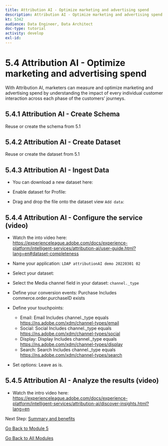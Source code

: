 ```yaml
---
title: Attribution AI - Optimize marketing and advertising spend
description: Attribution AI - Optimize marketing and advertising spend
kt: 5342
audience: Data Engineer, Data Architect
doc-type: tutorial
activity: develop
exl-id: 
---
```

# 5.4 Attribution AI - Optimize marketing and advertising spend

With Attribution AI, marketers can measure and optimize marketing and advertising spend by understanding the impact of every individual customer interaction across each phase of the customers’ journeys.

## 5.4.1 Attribution AI - Create Schema

Reuse or create the schema from 5.1

## 5.4.2 Attribution AI - Create Dataset

Reuse or create the dataset from 5.1

## 5.4.3 Attribution AI - Ingest Data

* You can download a new dataset here: 

* Enable dataset for Profile:

* Drag and drop the file onto the dataset view `Add data`:

## 5.4.4 Attribution AI - Configure the service (video)

* Watch the into video here: https://experienceleague.adobe.com/docs/experience-platform/intelligent-services/attribution-ai/user-guide.html?lang=en#dataset-completeness 

* Name your application: `LDAP attributionAI demo 20220301 02`

* Select your dataset:

* Select the Media channel field in your dataset: `channel._type`

* Define your conversion events: Purchase Includes commerce.order.purchaseID exists

* Define your touchpoints:
  - Email: Email Includes channel._type equals https://ns.adobe.com/xdm/channel-types/email
  - Social: Social Includes channel._type equals https://ns.adobe.com/xdm/channel-types/social
  - Display: Display Includes channel._type equals https://ns.adobe.com/xdm/channel-types/display
  - Search: Search Includes channel._type equals https://ns.adobe.com/xdm/channel-types/search

* Set options: Leave as is.

## 5.4.5 Attribution AI - Analyze the results (video)

* Watch the intro video here: https://experienceleague.adobe.com/docs/experience-platform/intelligent-services/attribution-ai/discover-insights.html?lang=en


Next Step: [Summary and benefits](./summary.md)

[Go Back to Module 5](./intelligent-services.md)

[Go Back to All Modules](./../../overview.md)

